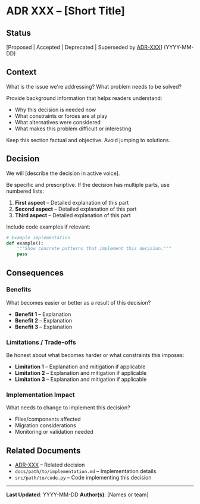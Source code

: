 # ADR XXX – [Short Title]

## Status

[Proposed | Accepted | Deprecated | Superseded by [ADR-XXX](XXX-title.md)] (YYYY-MM-DD)

## Context

What is the issue we're addressing? What problem needs to be solved?

Provide background information that helps readers understand:

- Why this decision is needed now
- What constraints or forces are at play
- What alternatives were considered
- What makes this problem difficult or interesting

Keep this section factual and objective. Avoid jumping to solutions.

## Decision

We will [describe the decision in active voice].

Be specific and prescriptive. If the decision has multiple parts, use numbered lists:

1. **First aspect** – Detailed explanation of this part
2. **Second aspect** – Detailed explanation of this part
3. **Third aspect** – Detailed explanation of this part

Include code examples if relevant:

```python
# Example implementation
def example():
    """Show concrete patterns that implement this decision."""
    pass
```

## Consequences

### Benefits

What becomes easier or better as a result of this decision?

- **Benefit 1** – Explanation
- **Benefit 2** – Explanation
- **Benefit 3** – Explanation

### Limitations / Trade-offs

Be honest about what becomes harder or what constraints this imposes:

- **Limitation 1** – Explanation and mitigation if applicable
- **Limitation 2** – Explanation and mitigation if applicable
- **Limitation 3** – Explanation and mitigation if applicable

### Implementation Impact

What needs to change to implement this decision?

- Files/components affected
- Migration considerations
- Monitoring or validation needed

## Related Documents

- [ADR-XXX](XXX-title.md) – Related decision
- `docs/path/to/implementation.md` – Implementation details
- `src/path/to/code.py` – Code implementing this decision

---

**Last Updated**: YYYY-MM-DD
**Author(s)**: [Names or team]
